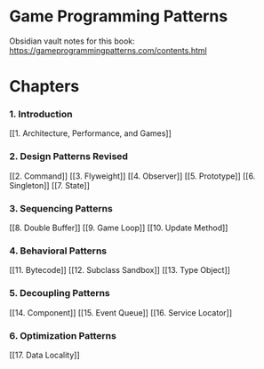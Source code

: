 # Game Programming Patterns

Obsidian vault notes for this book:
https://gameprogrammingpatterns.com/contents.html

# Chapters
### 1. Introduction
[[1. Architecture, Performance, and Games]]

### 2. Design Patterns Revised
[[2. Command]]
[[3. Flyweight]]
[[4. Observer]]
[[5. Prototype]]
[[6. Singleton]]
[[7. State]]

### 3. Sequencing Patterns
[[8. Double Buffer]]
[[9. Game Loop]]
[[10. Update Method]]

### 4. Behavioral Patterns
[[11. Bytecode]]
[[12. Subclass Sandbox]]
[[13. Type Object]]

### 5. Decoupling Patterns
[[14. Component]]
[[15. Event Queue]]
[[16. Service Locator]]

### 6. Optimization Patterns
[[17. Data Locality]]
